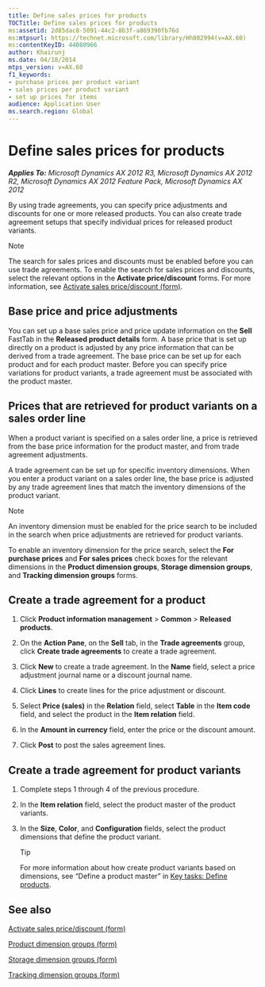 ```yaml
---
title: Define sales prices for products
TOCTitle: Define sales prices for products
ms:assetid: 2d85dac8-5091-44c2-8b3f-a869390fb76d
ms:mtpsurl: https://technet.microsoft.com/library/Hh802994(v=AX.60)
ms:contentKeyID: 44080966
author: Khairunj
ms.date: 04/18/2014
mtps_version: v=AX.60
f1_keywords:
- purchase prices per product variant
- sales prices per product variant
- set up prices for items
audience: Application User
ms.search.region: Global
---
```


# Define sales prices for products 


_**Applies To:** Microsoft Dynamics AX 2012 R3, Microsoft Dynamics AX 2012 R2, Microsoft Dynamics AX 2012 Feature Pack, Microsoft Dynamics AX 2012_

By using trade agreements, you can specify price adjustments and discounts for one or more released products. You can also create trade agreement setups that specify individual prices for released product variants.


> [!NOTE]
> <P>The search for sales prices and discounts must be enabled before you can use trade agreements. To enable the search for sales prices and discounts, select the relevant options in the <STRONG>Activate price/discount</STRONG> forms. For more information, see <A href="https://technet.microsoft.com/library/aa575310(v=ax.60)">Activate sales price/discount (form)</A>.</P>



## Base price and price adjustments

You can set up a base sales price and price update information on the **Sell** FastTab in the **Released product details** form. A base price that is set up directly on a product is adjusted by any price information that can be derived from a trade agreement. The base price can be set up for each product and for each product master. Before you can specify price variations for product variants, a trade agreement must be associated with the product master.

## Prices that are retrieved for product variants on a sales order line

When a product variant is specified on a sales order line, a price is retrieved from the base price information for the product master, and from trade agreement adjustments.

A trade agreement can be set up for specific inventory dimensions. When you enter a product variant on a sales order line, the base price is adjusted by any trade agreement lines that match the inventory dimensions of the product variant.


> [!NOTE]
> <P>An inventory dimension must be enabled for the price search to be included in the search when price adjustments are retrieved for product variants.</P>
> <P>To enable an inventory dimension for the price search, select the <STRONG>For purchase prices</STRONG> and <STRONG>For sales prices</STRONG> check boxes for the relevant dimensions in the <STRONG>Product dimension groups</STRONG>, <STRONG>Storage dimension groups</STRONG>, and <STRONG>Tracking dimension groups</STRONG> forms.</P>



## Create a trade agreement for a product

1.  Click **Product information management** \> **Common** \> **Released products**.

2.  On the **Action Pane**, on the **Sell** tab, in the **Trade agreements** group, click **Create trade agreements** to create a trade agreement.

3.  Click **New** to create a trade agreement. In the **Name** field, select a price adjustment journal name or a discount journal name.

4.  Click **Lines** to create lines for the price adjustment or discount.

5.  Select **Price (sales)** in the **Relation** field, select **Table** in the **Item code** field, and select the product in the **Item relation** field.

6.  In the **Amount in currency** field, enter the price or the discount amount.

7.  Click **Post** to post the sales agreement lines.

## Create a trade agreement for product variants

1.  Complete steps 1 through 4 of the previous procedure.

2.  In the **Item relation** field, select the product master of the product variants.

3.  In the **Size**, **Color**, and **Configuration** fields, select the product dimensions that define the product variant.
    

    > [!TIP]
    > <P>For more information about how create product variants based on dimensions, see “Define a product master” in <A href="key-tasks-define-products.md">Key tasks: Define products</A>.</P>



## See also

[Activate sales price/discount (form)](https://technet.microsoft.com/library/aa575310\(v=ax.60\))

[Product dimension groups (form)](https://technet.microsoft.com/library/hh227672\(v=ax.60\))

[Storage dimension groups (form)](https://technet.microsoft.com/library/hh209317\(v=ax.60\))

[Tracking dimension groups (form)](https://technet.microsoft.com/library/hh209465\(v=ax.60\))

  


